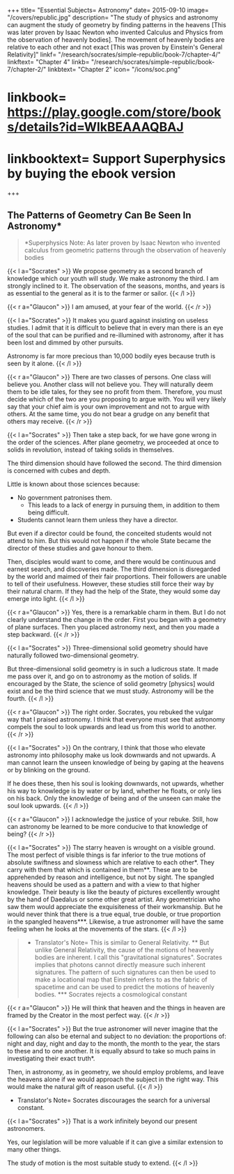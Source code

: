 +++
title= "Essential Subjects= Astronomy"
date= 2015-09-10
image= "/covers/republic.jpg"
description= "The study of physics and astronomy can augment the study of geometry by finding patterns in the heavens [This was later proven by Isaac Newton who invented Calculus and Physics from the observation of heavenly bodies]. The movement of heavenly bodies are relative to each other and not exact [This was proven by Einstein's General Relativity]"
linkf= "/research/socrates/simple-republic/book-7/chapter-4/"
linkftext= "Chapter 4"
linkb= "/research/socrates/simple-republic/book-7/chapter-2/"
linkbtext= "Chapter 2"
icon= "/icons/soc.png"
# linkbook= https://play.google.com/store/books/details?id=WlkBEAAAQBAJ
# linkbooktext= Support Superphysics by buying the ebook version
+++

## The Patterns of Geometry Can Be Seen In Astronomy*

> *Superphysics Note: As later proven by Isaac Newton who invented calculus from geometric patterns through the observation of heavenly bodies


{{< l a="Socrates" >}}
We propose geometry as a second branch of knowledge which our youth will study. We make astronomy the third. I am strongly inclined to it. The observation of the seasons, months, and years is as essential to the general as it is to the farmer or sailor.
{{< /l >}}


{{< r a="Glaucon" >}}
I am amused, at your fear of the world.
{{< /r >}}


{{< l a="Socrates" >}}
It makes you guard against insisting on useless studies.
I admit that it is difficult to believe that in every man there is an eye of the soul that can be purified and re-illumined with astronomy, after it has been lost and dimmed by other pursuits.

Astronomy is far more precious than 10,000 bodily eyes because truth is seen by it alone.
{{< /l >}}

{{< r a="Glaucon" >}}
There are two classes of persons. One class will believe you. Another class will not believe you. They will naturally deem them to be idle tales, for they see no profit from them. Therefore, you must decide which of the two are you proposing to argue with. You will very likely say that your chief aim is your own improvement and not to argue with others. At the same time, you do not bear a grudge on any benefit that others may receive.
{{< /r >}}

{{< l a="Socrates" >}}
Then take a step back, for we have gone wrong in the order of the sciences. After plane geometry, we proceeded at once to solids in revolution, instead of taking solids in themselves.

The third dimension should have followed the second. The third dimension is concerned with cubes and depth.

Little is known about those sciences because:
- No government patronises them.
  - This leads to a lack of energy in pursuing them, in addition to them being difficult.
- Students cannot learn them unless they have a director.

But even if a director could be found, the conceited students would not attend to him.
But this would not happen if the whole State became the director of these studies and gave honour to them.

Then, disciples would want to come, and there would be continuous and earnest search, and discoveries made.
The third dimension is disregarded by the world and maimed of their fair proportions.
Their followers are unable to tell of their usefulness.
However, these studies still force their way by their natural charm.
If they had the help of the State, they would some day emerge into light.
{{< /l >}}


{{< r a="Glaucon" >}}
Yes, there is a remarkable charm in them. But I do not clearly understand the change in the order.
First you began with a geometry of plane surfaces.
Then you placed astronomy next, and then you made a step backward.
{{< /r >}}


{{< l a="Socrates" >}}
Three-dimensional solid geometry should have naturally followed two-dimensional geometry.

But three-dimensional solid geometry is in such a ludicrous state.
It made me pass over it, and go on to astronomy as the motion of solids.
If encouraged by the State, the science of solid geometry [physics] would exist and be the third science that we must study.
Astronomy will be the fourth.
{{< /l >}}

{{< r a="Glaucon" >}}
The right order. Socrates, you rebuked the vulgar way that I praised astronomy. I think that everyone must see that astronomy compels the soul to look upwards and lead us from this world to another.
{{< /r >}}

{{< l a="Socrates" >}}
On the contrary, I think that those who elevate astronomy into philosophy make us look downwards and not upwards. A man cannot learn the unseen knowledge of being by gaping at the heavens or by blinking on the ground.

If he does these, then his soul is looking downwards, not upwards, whether his way to knowledge is by water or by land, whether he floats, or only lies on his back. Only the knowledge of being and of the unseen can make the soul look upwards.
{{< /l >}}

{{< r a="Glaucon" >}}
I acknowledge the justice of your rebuke. Still, how can astronomy be learned to be more conducive to that knowledge of being?
{{< /r >}}


{{< l a="Socrates" >}}
The starry heaven is wrought on a visible ground. The most perfect of visible things is far inferior to the true motions of absolute swiftness and slowness which are relative to each other*.
They carry with them that which is contained in them**.
These are to be apprehended by reason and intelligence, but not by sight.
The spangled heavens should be used as a pattern and with a view to that higher knowledge.
Their beauty is like the beauty of pictures excellently wrought by the hand of Daedalus or some other great artist.
Any geometrician who saw them would appreciate the exquisiteness of their workmanship.
But he would never think that there is a true equal, true double, or true proportion in the spangled heavens***.
Likewise, a true astronomer will have the same feeling when he looks at the movements of the stars.
{{< /l >}}

> * Translator's Note= This is similar to General Relativity. 
** But unlike General Relativity, the cause of the motions of heavenly bodies are inherent. I call this "gravitational signatures". Socrates implies that photons cannot directly measure such inherent signatures. The pattern of such signatures can then be used to make a locational map that Einstein refers to as the fabric of spacetime and can be used to predict the motions of heavenly bodies. 
*** Socrates rejects a cosmological constant

{{< r a="Glaucon" >}}
He will think that heaven and the things in heaven are framed by the Creator in the most perfect way.
{{< /r >}}

{{< l a="Socrates" >}}
But the true astronomer will never imagine that the following can also be eternal and subject to no deviation:
the proportions of:
night and day,
night and day to the month,
the month to the year,
the stars to these and to one another.
It is equally absurd to take so much pains in investigating their exact truth*.

Then, in astronomy, as in geometry, we should employ problems, and leave the heavens alone if we would approach the subject in the right way.
This would make the natural gift of reason useful.
{{< /l >}}

* Translator's Note= Socrates discourages the search for a universal constant.

{{< l a="Socrates" >}}
That is a work infinitely beyond our present astronomers.

Yes, our legislation will be more valuable if it can give a similar extension to many other things.

The study of motion is the most suitable study to extend.
{{< /l >}}
